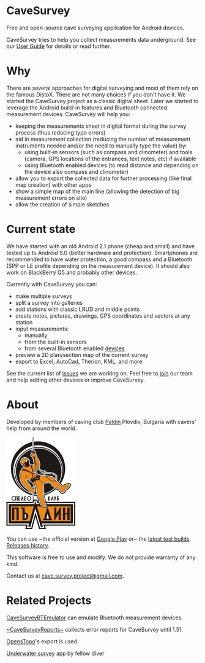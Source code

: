 CaveSurvey
==========

Free and open-source cave surveying application for Android devices.

CaveSurvey tries to help you collect measurements data underground. See our [User Guide](https://github.com/lz1asl/CaveSurvey/wiki/User-Guide) for details or read further.


Why
===

There are several approaches for digital surveying and most of them rely on the famous DistoX. There are not many choices if you don't have it. We started the CaveSurvey project as a classic digital sheet. Later we started to leverage the Android build-in features and Bluetooth connected measurement devices. CaveSurvey will help you:
 - keeping the measurements sheet in digital format during the survey process (thus reducing typo errors)
 - aid in measurement collection (reducing the number of measurement instruments needed and/or the need to manually type the value) by:
   - using built-in sensors (such as compass and clinometer) and tools (camera, GPS locations of the entrances, text notes, etc) if available
   - using Bluetooth enabled devices (to read distance and depending on the device also compass and clinometer)
 - allow you to export the collected data for further processing (like final map creation) with other apps
 - show a simple map of the main line (allowing the detection of big measurement errors on site)
 - allow the creation of simple sketches


Current state
================

We have started with an old Android 2.1 phone (cheap and small) and have tested up to Android 9.0 (better hardware and protection). Smartphones are recommended to have water protection, a good compass and a Bluetooth (SPP or LE profile depending on the measurement device). It should also work on BlackBerry Q5 and probably other devices.

Currently with CaveSurvey you can:
  - make multiple surveys
  - split a survey into galleries
  - add stations with classic LRUD and middle points
  - create notes, pictures, drawings, GPS coordinates and vectors at any station
  - input measurements:
    - manually
    - from the built-in sensors
    - from several Bluetooth enabled [devices](https://github.com/lz1asl/CaveSurvey/wiki/Measurement-Devices)
  - preview a 2D plan/section map of the current survey
  - export to Excel, AutoCad, Therion, KML, and more

See the current list of [issues](https://github.com/lz1asl/CaveSurvey/issues) we are working on. Feel free to [join](https://github.com/lz1asl/CaveSurvey/wiki/CaveSurvey-Development) our team and help adding other devices or improve CaveSurvey.


About
=====

Developed by members of caving club [Paldin](http://sk-paldin.eu/) Plovdiv, Bulgaria with cavers' help from around the world.

![Picture](src/main/res/drawable/paldin_logo.jpg)

You can use ~the official version at [Google Play](https://play.google.com/store/apps/details?id=com.astoev.cave.survey) or~ the [latest test builds](https://github.com/lz1asl/CaveSurvey/actions?query=is%3Asuccess%2C+branch%3Amaster). [Releases history](https://github.com/lz1asl/CaveSurvey/wiki/Releases).


This software is free to use and modify.
We do not provide warranty of any kind.

Contact us at cave.survey.project@gmail.com.


Related Projects
================

[CaveSurveyBTEmulator](https://github.com/lz1asl/CaveSurveyBTEmulator) can emulate Bluetooth measurement devices.

[~CaveSurveyReports~](https://github.com/lz1asl/CaveSurveyReports) collects error reports for CaveSurvey until 1.51.

[OpensTopo](http://www.openspeleo.org/openspeleo/openstopo.en.html)'s export is used.

[Underwater survey](https://github.com/f0xdude/cave-mapper/) app by fellow diver

